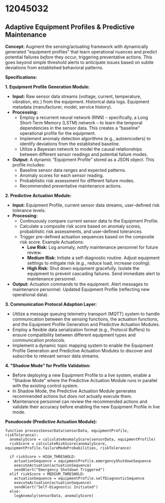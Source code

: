 # 12045032

## Adaptive Equipment Profiles & Predictive Maintenance

**Concept:** Augment the sensing/actuating framework with dynamically generated "equipment profiles" that learn operational nuances and predict potential failures *before* they occur, triggering preventative actions. This goes beyond simple threshold alerts to anticipate issues based on subtle deviations from established behavioral patterns.

**Specifications:**

**1. Equipment Profile Generation Module:**

   *   **Input:** Raw sensor data streams (voltage, current, temperature, vibration, etc.) from the equipment.  Historical data logs. Equipment metadata (manufacturer, model, service history).
   *   **Processing:**
        *   Employ a recurrent neural network (RNN) – specifically, a Long Short-Term Memory (LSTM) network – to learn the temporal dependencies in the sensor data. This creates a “baseline” operational profile for the equipment.
        *   Implement anomaly detection algorithms (e.g., autoencoders) to identify deviations from the established baseline.
        *   Utilize a Bayesian network to model the causal relationships between different sensor readings and potential failure modes.
   *   **Output:** A dynamic “Equipment Profile” stored as a JSON object.  This profile includes:
        *   Baseline sensor data ranges and expected patterns.
        *   Anomaly scores for each sensor reading.
        *   Probabilistic risk assessment for different failure modes.
        *   Recommended preventative maintenance actions.

**2. Predictive Actuation Module:**

   *   **Input:**  Equipment Profile, current sensor data streams, user-defined risk tolerance levels.
   *   **Processing:**
        *   Continuously compare current sensor data to the Equipment Profile.
        *   Calculate a composite risk score based on anomaly scores, probabilistic risk assessments, and user-defined tolerances.
        *   Trigger pre-defined actuation sequences based on the composite risk score.  Example Actuations:
            *   **Low Risk:** Log anomaly, notify maintenance personnel for future review.
            *   **Medium Risk:** Initiate a self-diagnostic routine.  Adjust equipment settings to mitigate risk (e.g., reduce load, increase cooling).
            *   **High Risk:**  Shut down equipment gracefully.  Isolate the equipment to prevent cascading failures.  Send immediate alert to maintenance personnel.
   *   **Output:** Actuation commands to the equipment. Alert messages to maintenance personnel.  Updated Equipment Profile (reflecting new operational data).

**3. Communication Protocol Adaption Layer:**

   *   Utilize a message queuing telemetry transport (MQTT) system to handle communication between the sensing functions, the actuation functions, and the Equipment Profile Generation and Predictive Actuation Modules.
   *   Employ a flexible data serialization format (e.g., Protocol Buffers) to ensure compatibility between different equipment types and communication protocols.
   *   Implement a dynamic topic mapping system to enable the Equipment Profile Generation and Predictive Actuation Modules to discover and subscribe to relevant sensor data streams.

**4.  "Shadow Mode" for Profile Validation:**

   *   Before deploying a new Equipment Profile to a live system, enable a "Shadow Mode" where the Predictive Actuation Module runs in parallel with the existing control system. 
   *   In Shadow Mode, the Predictive Actuation Module generates recommended actions but *does not* actually execute them.
   *   Maintenance personnel can review the recommended actions and validate their accuracy before enabling the new Equipment Profile in live mode.



**Pseudocode (Predictive Actuation Module):**

```
function processSensorData(sensorData, equipmentProfile, riskTolerance):
  anomalyScore = calculateAnomalyScore(sensorData, equipmentProfile)
  riskScore = calculateRiskScore(anomalyScore, equipmentProfile.failureModeProbabilities, riskTolerance)

  if riskScore > HIGH_THRESHOLD:
    actuationSequence = equipmentProfile.emergencyShutdownSequence
    executeActuation(actuationSequence)
    sendAlert("Emergency Shutdown Triggered")
  elif riskScore > MEDIUM_THRESHOLD:
    actuationSequence = equipmentProfile.selfDiagnosticSequence
    executeActuation(actuationSequence)
    sendAlert("Self-Diagnostic Initiated")
  else:
    logAnomaly(sensorData, anomalyScore)
```